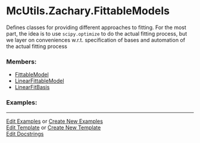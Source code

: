 # <a id="McUtils.Zachary.FittableModels">McUtils.Zachary.FittableModels</a>
    
Defines classes for providing different approaches to fitting.
For the most part, the idea is to use `scipy.optimize` to do the actual fitting process,
but we layer on conveniences w.r.t. specification of bases and automation of the actual fitting process

### Members:

  - [FittableModel](FittableModels/FittableModel.md)
  - [LinearFittableModel](FittableModels/LinearFittableModel.md)
  - [LinearFitBasis](FittableModels/LinearFitBasis.md)

### Examples:



___

[Edit Examples](https://github.com/McCoyGroup/References/edit/gh-pages/Documentation/examples/McUtils/Zachary/FittableModels.md) or 
[Create New Examples](https://github.com/McCoyGroup/References/new/gh-pages/?filename=Documentation/examples/McUtils/Zachary/FittableModels.md) <br/>
[Edit Template](https://github.com/McCoyGroup/References/edit/gh-pages/Documentation/templates/McUtils/Zachary/FittableModels.md) or 
[Create New Template](https://github.com/McCoyGroup/References/new/gh-pages/?filename=Documentation/templates/McUtils/Zachary/FittableModels.md) <br/>
[Edit Docstrings](https://github.com/McCoyGroup/McUtils/edit/master/Zachary/FittableModels/__init__.py?message=Update%20Docs)